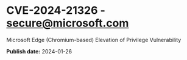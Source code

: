 # CVE-2024-21326 - secure@microsoft.com

Microsoft Edge (Chromium-based) Elevation of Privilege Vulnerability

**Publish date:** 2024-01-26

